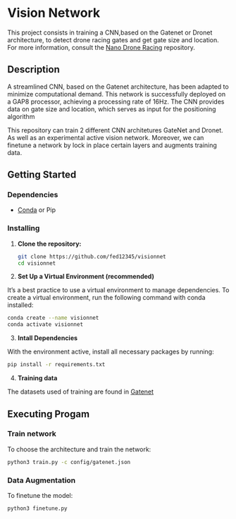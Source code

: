# Vision Network

This project consists in training a CNN,based on the Gatenet or Dronet architecture, to detect drone racing gates and get gate size and location. For more information, consult the [Nano Drone Racing](https://github.com/fed12345/nano-drone-racing) repository.


## Description
A streamlined CNN, based on the Gatenet architecture, has been adapted to minimize computational demand. This network is successfully deployed on a GAP8 processor, achieving a processing rate of 16Hz. The CNN provides data on gate size and location, which serves as input for the positioning algorithm

This repository can train 2 different CNN architetures GateNet and Dronet. As well as an experimental active vision network. Moreover, we can finetune a network by lock in place certain layers and augments training data. 

## Getting Started

### Dependencies

- [Conda](https://www.anaconda.com/download) or Pip

### Installing

1. **Clone the repository:**

   ```bash
   git clone https://github.com/fed12345/visionnet
   cd visionnet
   ```
   

2. **Set Up a Virtual Environment (recommended)**

It’s a best practice to use a virtual environment to manage dependencies. To create a virtual environment, run the following command with conda installed:

```bash
conda create --name visionnet
conda activate visionnet
```

3. **Intall Dependencies**

With the environment active, install all necessary packages by running:

```bash
pip install -r requirements.txt
```

4. **Training data**

The datasets used of training are found in [Gatenet](https://github.com/open-airlab/GateNet)

##  Executing Progam

### Train network

To choose the architecture and train the network:

```bash
python3 train.py -c config/gatenet.json
```

### Data Augmentation

To finetune the model:
```bash
python3 finetune.py 
```

